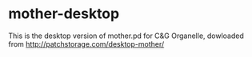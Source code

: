 # mother-desktop
This is the desktop version of mother.pd for C&G Organelle, dowloaded from http://patchstorage.com/desktop-mother/
